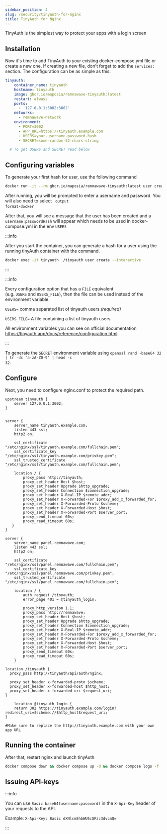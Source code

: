 ```yaml
---
sidebar_position: 4
slug: /security/tinyauth-for-nginx
title: TinyAuth for Nginx
---
```


TinyAuth is the simplest way to protect your apps with a login screen

## Installation

Now it's time to add TinyAuth to your existing docker-compose.yml file or create a new one. If creating a new file, don't forget to add the `services:` section. The configuration can be as simple as this:

```yaml title="docker-compose.yml"
tinyauth:
    container_name: tinyauth
    hostname: tinyauth
    image: ghcr.io/maposia/remnawave-tinyauth:latest
    restart: always
    ports:
      - '127.0.0.1:3002:3002'
    networks:
      - remnawave-network
    environment:
      - PORT=3002
      - APP_URL=https://tinyauth.example.com
      - USERS=your-username-password-hash
      - SECRET=some-random-32-chars-string

  # To get USERS and SECRET read below

```

## Configuring variables

To generate your first hash for user, use the following command

```bash
docker run -it --rm ghcr.io/maposia/remnawave-tinyauth:latest user create --interactive
```

After running, you will be prompted to enter a username and password. You will also need to select <code>
output format</code>-<code>docker</code>

After that, you will see a message that the user has been created and a <code>username:passwordHash</code> will appear which needs to be used in docker-compose.yml in the env <code>USERS</code>

:::info

After you start the container, you can generate a hash for a user using the running tinyAuth container with the command.

```bash
docker exec -it tinyauth ./tinyauth user create --interactive
```

:::

:::info

Every configuration option that has a `FILE` equivalent (e.g. `USERS` and `USERS_FILE`), then the file can be used instead of the environment variable.

`USERS=` comma separated list of tinyauth users.*(required)*

`USERS_FILE=` A file containing a list of tinyauth users.

All environment variables you can see on official documentation https://tinyauth.app/docs/reference/configuration.html

:::

To generate the <code>SECRET</code> environment variable using <code>openssl rand -base64 32 | tr -dc 'a-zA-Z0-9' | head -c 32</code>.

## Configure 

Next, you need to configure nginx.conf to protect the required path.

```nginx title="nginx.conf"
upstream tinyauth {
    server 127.0.0.1:3002;
}


server {
    server_name tinyauth.example.com;
    listen 443 ssl;
    http2 on;

    ssl_certificate "/etc/nginx/ssl/tinyauth.example.com/fullchain.pem";
    ssl_certificate_key "/etc/nginx/ssl/tinyauth.example.com/privkey.pem";
    ssl_trusted_certificate "/etc/nginx/ssl/tinyauth.example.com/fullchain.pem";

    location / {
        proxy_pass http://tinyauth;
        proxy_set_header Host $host;
        proxy_set_header Upgrade $http_upgrade;
        proxy_set_header Connection $connection_upgrade;
        proxy_set_header X-Real-IP $remote_addr;
        proxy_set_header X-Forwarded-For $proxy_add_x_forwarded_for;
        proxy_set_header X-Forwarded-Proto $scheme;
        proxy_set_header X-Forwarded-Host $host;
        proxy_set_header X-Forwarded-Port $server_port;
        proxy_send_timeout 60s;
        proxy_read_timeout 60s;
   }
}

server {
    server_name panel.remnawave.com;
    listen 443 ssl;
    http2 on;

    ssl_certificate "/etc/nginx/ssl/panel.remnawave.com/fullchain.pem";
    ssl_certificate_key "/etc/nginx/ssl/panel.remnawave.com/privkey.pem";
    ssl_trusted_certificate "/etc/nginx/ssl/panel.remnawave.com/fullchain.pem";

    location / {
        auth_request /tinyauth;                         
        error_page 401 = @tinyauth_login;

        proxy_http_version 1.1;
        proxy_pass http://remnawave;
        proxy_set_header Host $host;
        proxy_set_header Upgrade $http_upgrade;
        proxy_set_header Connection $connection_upgrade;
        proxy_set_header X-Real-IP $remote_addr;
        proxy_set_header X-Forwarded-For $proxy_add_x_forwarded_for;
        proxy_set_header X-Forwarded-Proto $scheme;
        proxy_set_header X-Forwarded-Host $host;
        proxy_set_header X-Forwarded-Port $server_port;
        proxy_send_timeout 60s;
        proxy_read_timeout 60s;
    }

location /tinyauth {
  proxy_pass http://tinyauth/api/auth/nginx;

  proxy_set_header x-forwarded-proto $scheme;
  proxy_set_header x-forwarded-host $http_host;
  proxy_set_header x-forwarded-uri $request_uri;
}

    location @tinyauth_login {
    return 302 https://tinyauth.example.com/login?redirect_uri=$scheme://$http_host$request_uri; 
}

#Make sure to replace the http://tinyauth.example.com with your own app URL
```

## Running the container

After that, restart nginx and launch tinyAuth

```bash
docker compose down && docker compose up -d && docker compose logs -f
```

## Issuing API-keys

:::info
 
You can use <code>Basic base64(username:password)</code> in the `X-Api-Key` header of your requests to the API.

Example: `X-Api-Key: Basic dXNlcm5hbWU6cGFzc3dvcmQ=`

:::
